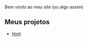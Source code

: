 Bem vindo ao meu site (ou algo assim)

## Meus projetos
- [html](https://joaolvj.github.io/html_css/)

